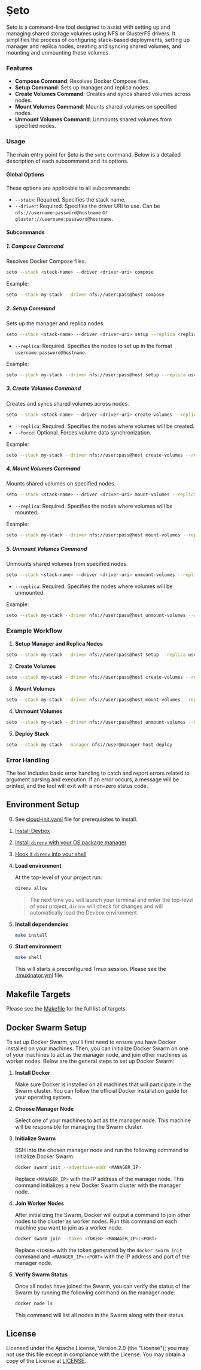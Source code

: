 # Ṣeto

Ṣeto is a command-line tool designed to assist with setting up and managing
shared storage volumes using NFS or GlusterFS drivers. It simplifies the process
of configuring stack-based deployments, setting up manager and replica nodes,
creating and syncing shared volumes, and mounting and unmounting these volumes.

### Features

- **Compose Command**: Resolves Docker Compose files.
- **Setup Command**: Sets up manager and replica nodes.
- **Create Volumes Command**: Creates and syncs shared volumes across nodes.
- **Mount Volumes Command**: Mounts shared volumes on specified nodes.
- **Unmount Volumes Command**: Unmounts shared volumes from specified nodes.

### Usage

The main entry point for Ṣeto is the `seto` command. Below is a detailed
description of each subcommand and its options.

#### Global Options

These options are applicable to all subcommands:

- `--stack`: Required. Specifies the stack name.
- `--driver`: Required. Specifies the driver URI to use. Can be `nfs://username:password@hostname` or `gluster://username:password@hostname`.

#### Subcommands

##### 1. Compose Command

Resolves Docker Compose files.

```bash
seto --stack <stack-name> --driver <driver-uri> compose
```

Example:

```bash
seto --stack my-stack --driver nfs://user:pass@host compose
```

##### 2. Setup Command

Sets up the manager and replica nodes.

```bash
seto --stack <stack-name> --driver <driver-uri> setup --replica <replica-connection-strings>
```

- `--replica`: Required. Specifies the nodes to set up in the format `username:password@hostname`.

Example:

```bash
seto --stack my-stack --driver nfs://user:pass@host setup --replica user:pass@replica1 user:pass@replica2
```

##### 3. Create Volumes Command

Creates and syncs shared volumes across nodes.

```bash
seto --stack <stack-name> --driver <driver-uri> create-volumes --replica <replica-connection-strings> [--force]
```

- `--replica`: Required. Specifies the nodes where volumes will be created.
- `--force`: Optional. Forces volume data synchronization.

Example:

```bash
seto --stack my-stack --driver nfs://user:pass@host create-volumes --replica user:pass@replica1 user:pass@replica2 --force
```

##### 4. Mount Volumes Command

Mounts shared volumes on specified nodes.

```bash
seto --stack <stack-name> --driver <driver-uri> mount-volumes --replica <replica-connection-strings>
```

- `--replica`: Required. Specifies the nodes where volumes will be mounted.

Example:

```bash
seto --stack my-stack --driver nfs://user:pass@host mount-volumes --replica user:pass@replica1 user:pass@replica2
```

##### 5. Unmount Volumes Command

Unmounts shared volumes from specified nodes.

```bash
seto --stack <stack-name> --driver <driver-uri> unmount-volumes --replica <replica-connection-strings>
```

- `--replica`: Required. Specifies the nodes where volumes will be unmounted.

Example:

```bash
seto --stack my-stack --driver nfs://user:pass@host unmount-volumes --replica user:pass@replica1 user:pass@replica2
```

### Example Workflow

1. **Setup Manager and Replica Nodes**

```bash
seto --stack my-stack --driver nfs://user:pass@host setup --replica user:pass@replica1 user:pass@replica2
```

2. **Create Volumes**

```bash
seto --stack my-stack --driver nfs://user:pass@host create-volumes --replica user:pass@replica1 user:pass@replica2 --force
```

3. **Mount Volumes**

```bash
seto --stack my-stack --driver nfs://user:pass@host mount-volumes --replica user:pass@replica1 user:pass@replica2
```

4. **Unmount Volumes**

```bash
seto --stack my-stack --driver nfs://user:pass@host unmount-volumes --replica user:pass@replica1 user:pass@replica2
```

5. **Deploy Stack**

```bash
seto --stack my-stack --manager nfs://user@manager-host deploy
```

### Error Handling

The tool includes basic error handling to catch and report errors related to argument parsing and execution. If an error occurs, a message will be printed, and the tool will exit with a non-zero status code.

## Environment Setup

0. See [cloud-init.yaml](cloud-init.yaml) file for prerequisites to install.

1. [Install Devbox](https://www.jetify.com/devbox/docs/installing_devbox/)

2. [Install `direnv` with your OS package manager](https://direnv.net/docs/installation.html#from-system-packages)

3. [Hook it `direnv` into your shell](https://direnv.net/docs/hook.html)

4. **Load environment**

   At the top-level of your project run:

   ```sh
   direnv allow
   ```

   > The next time you will launch your terminal and enter the top-level of your
   > project, `direnv` will check for changes and will automatically load the
   > Devbox environment.

5. **Install dependencies**

   ```sh
   make install
   ```

6. **Start environment**

   ```sh
   make shell
   ```

   This will starts a preconfigured Tmux session.
   Please see the [.tmuxinator.yml](.tmuxinator.yml) file.

## Makefile Targets

Please see the [Makefile](Makefile) for the full list of targets.

## Docker Swarm Setup

To set up Docker Swarm, you'll first need to ensure you have Docker installed on
your machines. Then, you can initialize Docker Swarm on one of your machines to
act as the manager node, and join other machines as worker nodes. Below are the
general steps to set up Docker Swarm:

1. **Install Docker**

   Make sure Docker is installed on all machines that will participate in the
   Swarm cluster. You can follow the official Docker installation guide for your
   operating system.

2. **Choose Manager Node**

   Select one of your machines to act as the manager node. This machine will be
   responsible for managing the Swarm cluster.

3. **Initialize Swarm**

   SSH into the chosen manager node and run the following command to initialize
   Docker Swarm:

   ```bash
   docker swarm init --advertise-addr <MANAGER_IP>
   ```

   Replace `<MANAGER_IP>` with the IP address of the manager node. This command
   initializes a new Docker Swarm cluster with the manager node.

4. **Join Worker Nodes**

   After initializing the Swarm, Docker will output a command to join other
   nodes to the cluster as worker nodes. Run this command on each machine you
   want to join as a worker node.

   ```bash
   docker swarm join --token <TOKEN> <MANAGER_IP>:<PORT>
   ```

   Replace `<TOKEN>` with the token generated by the `docker swarm init` command
   and `<MANAGER_IP>:<PORT>` with the IP address and port of the manager node.

5. **Verify Swarm Status**

   Once all nodes have joined the Swarm, you can verify the status of the Swarm
   by running the following command on the manager node:

   ```bash
   docker node ls
   ```

   This command will list all nodes in the Swarm along with their status.

## License

Licensed under the Apache License, Version 2.0 (the "License"); you may not use
this file except in compliance with the License.
You may obtain a copy of the License at [LICENSE](https://gitlab.com/demsking/seto/blob/main/LICENSE).
